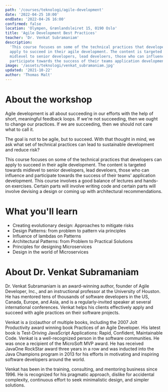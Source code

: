```yaml
---
path: '/courses/teknologi/agile-development'
date: '2022-04-25 10:00'
endDate: '2022-04-26 16:00'
confirmed: false
location: 'Olympen, Grønlandsleiret 15, 0190 Oslo'
title: 'Agile Development Best Practices'
teacher: 'Dr. Venkat Subramaniam'
description:
  'This course focuses on some of the technical practices that developers can
  apply to succeed in their agile development. The content is targeted towards
  midlevel to senior developers, lead develoers, those who can influence and
  participate towards the success of their teams application development.'
image: '/assets/teknologi/venkat_subramaniam.jpg'
updated: '2021-10-22'
author: 'Thomas Malt'
---
```


# About the workshop

Agile development is all about succeeding in our efforts with the help of
short, meaningful feedback loops. If we're not succeeding, then we ought to
change our practices. If we are succeeding, then we should not care what to
call it.

The goal is not to be agile, but to succeed. With that thought in mind, we ask
what set of technical practices can lead to sustainable development and reduce
risk?

This course focuses on some of the technical practices that developers can
apply to succeed in their agile development. The content is targeted towards
midlevel to senior developers, lead develoers, those who can influence and
participate towards the success of their teams' application development. This
course involves a good balance of lectures and hands-on exercises. Certain
parts will involve writing code and certain parts will involve devising a
design or coming up with architectural recommendations.

# What you'll learn

- Creating evolutionary design: Approaches to mitigate risks
- Design Patterns: from problem to pattern via principles
- Influence of lambdas on Patterns
- Architectural Patterns: from Problem to Practical Solutions
- Principles for designing Microservices
- Design in the world of Microservices

# About Dr. Venkat Subramaniam

Dr. Venkat Subramaniam is an award-winning author, founder of Agile Developer,
Inc., and an instructional professor at the University of Houston. He has
mentored tens of thousands of software developers in the US, Canada, Europe,
and Asia, and is a regularly-invited speaker at several international
conferences. Venkat helps his clients effectively apply and succeed with agile
practices on their software projects.

Venkat is a (co)author of multiple books, including the 2007 Jolt Productivity
award winning book Practices of an Agile Developer. His latest book is
Test-Driving JavaScript Applications: Rapid, Confident, Maintainable Code.
Venkat is a well-recognized person in the software communities. He was once a
recipient of the MicroSoft MVP award. He has received JavaOne RockStar award
three years in a row and was inducted into the Java Champions program in 2013
for his efforts in motivating and inspiring software developers around the
world.

Venkat has been in the training, consulting, and mentoring business
since 1996. He is recognized for his pragmatic approach, dislike for
accidental complexity, continuous effort to seek minimalistic design, and
simpler solutions.
